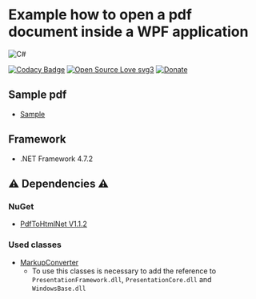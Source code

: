 # Example how to open a pdf document inside a WPF application

![C#](https://img.shields.io/badge/c%23-%23239120.svg?style=for-the-badge&logo=csharp&logoColor=black)

[![Codacy Badge](https://app.codacy.com/project/badge/Grade/49ab64b162424237aaf650494870c7b3)](https://app.codacy.com/gh/R0mb0/Example_how_to_open_a_pdf_document_inside_a_WPF_application/dashboard?utm_source=gh&utm_medium=referral&utm_content=&utm_campaign=Badge_grade)
[![Open Source Love svg3](https://badges.frapsoft.com/os/v3/open-source.svg?v=103)](https://github.com/R0mb0/Example_how_to_open_a_pdf_document_inside_a_WPF_application)
[![Donate](https://img.shields.io/badge/PayPal-Donate%20to%20Author-blue.svg)](http://paypal.me/R0mb0)

## Sample pdf

- [Sample](https://pdfobject.com/pdf/sample.pdf)

## Framework

- .NET Framework 4.7.2

## ⚠️ Dependencies ⚠️

### NuGet

- [PdfToHtmlNet V1.1.2](https://github.com/kerajel/PdfToHtmlNet)

### Used classes

- [MarkupConverter](https://github.com/mmanela/MarkupConverter)
  - To use this classes is necessary to add the reference to `PresentationFramework.dll`, `PresentationCore.dll` and `WindowsBase.dll`
